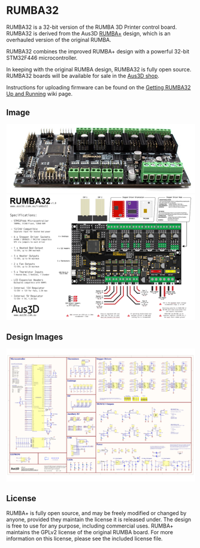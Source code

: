 # RUMBA32

RUMBA32 is a 32-bit version of the RUMBA 3D Printer control board. RUMBA32 is derived from the Aus3D [RUMBA+](https://github.com/Aus3D/RUMBA-Plus) design, which is an overhauled version of the original RUMBA.

RUMBA32 combines the improved RUMBA+ design with a powerful 32-bit STM32F446 microcontroller.

In keeping with the original RUMBA design, RUMBA32 is fully open source. RUMBA32 boards will be available for sale in the [Aus3D shop](http://aus3d.com.au/rumba32). 

Instructions for uploading firmware can be found on the [Getting RUMBA32 Up and Running](https://github.com/Aus3D/RUMBA32/wiki/Getting-RUMBA32-Up-&-Running) wiki page.

## Image
![RUMBA+ PCB Preview](https://raw.githubusercontent.com/Aus3D/RUMBA32/master/Images/boardPhoto.jpg "RUMBA+ PCB Preview")
![RUMBA+ Pinout](https://raw.githubusercontent.com/Aus3D/RUMBA32/master/Images/pinOut.png "RUMBA+ Pinout")

## Design Images
![RUMBA+ Schematic](https://raw.githubusercontent.com/Aus3D/RUMBA32/master/Schematic.png "RUMBA32 Schematic")

## License
RUMBA+ is fully open source, and may be freely modified or changed by anyone, provided they maintain the license it is released under. The design is free to use for any purpose, including commercial uses. RUMBA+ maintains the GPLv2 license of the original RUMBA board. For more information on this license, please see the included license file.
